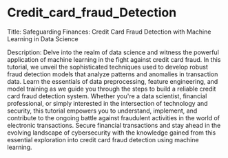 # Credit_card_fraud_Detection
Title: Safeguarding Finances: Credit Card Fraud Detection with Machine Learning in Data Science

Description: Delve into the realm of data science and witness the powerful application of machine learning in the fight against credit card fraud. In this tutorial, we unveil the sophisticated techniques used to develop robust fraud detection models that analyze patterns and anomalies in transaction data. Learn the essentials of data preprocessing, feature engineering, and model training as we guide you through the steps to build a reliable credit card fraud detection system. Whether you're a data scientist, financial professional, or simply interested in the intersection of technology and security, this tutorial empowers you to understand, implement, and contribute to the ongoing battle against fraudulent activities in the world of electronic transactions. Secure financial transactions and stay ahead in the evolving landscape of cybersecurity with the knowledge gained from this essential exploration into credit card fraud detection using machine learning.
